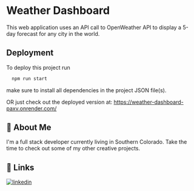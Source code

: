 
# Weather Dashboard

This web application uses an API call to OpenWeather API to display a 5-day forecast for any city in the world.


## Deployment

To deploy this project run

```bash
  npm run start
```

make sure to install all dependencies in the project JSON file(s).

OR just check out the deployed version at: https://weather-dashboard-paxv.onrender.com/




## 🚀 About Me
I'm a full stack developer currently living in Southern Colorado. Take the time to check out some of my other creative projects.


## 🔗 Links

[![linkedin](https://img.shields.io/badge/linkedin-0A66C2?style=for-the-badge&logo=linkedin&logoColor=white)](www.linkedin.com/in/garrett-pearson-909854225)



